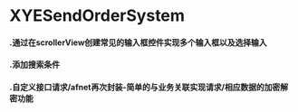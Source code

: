 # XYESendOrderSystem

#### .通过在scrollerView创建常见的输入框控件实现多个输入框以及选择输入
#### .添加搜索条件
#### .自定义接口请求/afnet再次封装-简单的与业务关联实现请求/相应数据的加密解密功能
